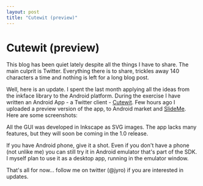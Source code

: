 ```yaml
---
layout: post
title: "Cutewit (preview)"
---
```

Cutewit (preview)
===
This blog has been quiet lately despite all the things I have to share. The main culprit is Twitter. Everything there is to share, trickles away 140 characters a time and nothing is left for a long blog post.  
  
Well, here is an update. I spent the last month applying all the ideas from the inkface library to the Android platform. During the exercise I have written an Android App - a Twitter client - [Cutewit][0]. Few hours ago I uploaded a preview version of the app, to Android market and [SlideMe][1]. Here are some screenshots:  
  
  
  
All the GUI was developed in Inkscape as SVG images. The app lacks many features, but they will soon be coming in the 1.0 release.  
  
If you have Android phone, give it a shot. Even if you don't have a phone (not unlike me) you can still try it in Android emulator that's part of the SDK. I myself plan to use it as a desktop app, running in the emulator window.  
  
That's all for now... follow me on twitter (@jyro) if you are interested in updates.

[0]: http://www.altcanvas.com/android/cutewit
[1]: http://slideme.org/application/cutewit-preview
